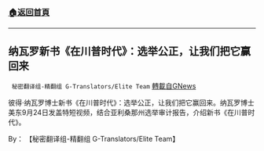 ###  [:house:返回首頁](https://github.com/ourhimalayas/txt)
---


## 纳瓦罗新书《在川普时代》：选举公正，让我们把它赢回来
` 秘密翻译组-精翻组 G-Translators/Elite Team` [轉載自GNews](https://gnews.org/zh-hans/1562608/)

彼得·纳瓦罗博士新书《在川普时代》：选举公正，让我们把它赢回来。纳瓦罗博士美东9月24日发盖特短视频，结合亚利桑那州选举审计报告，介绍新书《在川普时代》。

By： 【秘密翻译组-精翻组 G-Translators/Elite Team】
